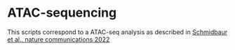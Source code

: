 # ATAC-sequencing

This scripts correspond to a ATAC-seq analysis as described in [Schmidbaur et al., nature communications 2022](https://www.nature.com/articles/s41467-022-29694-7)

